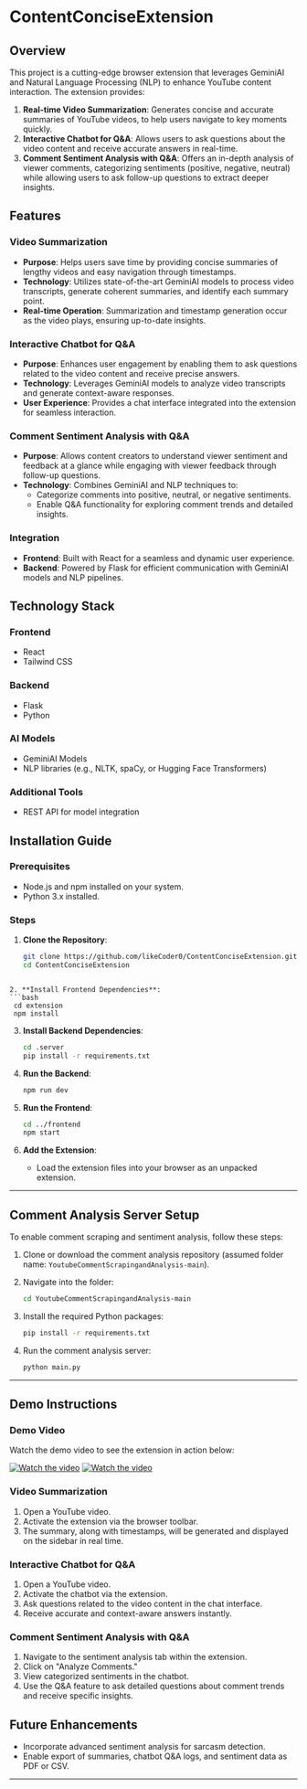 # ContentConciseExtension

## Overview

This project is a cutting-edge browser extension that leverages GeminiAI and Natural Language Processing (NLP) to enhance YouTube content interaction. The extension provides:

1. **Real-time Video Summarization**: Generates concise and accurate summaries of YouTube videos, to help users navigate to key moments quickly.  
2. **Interactive Chatbot for Q&A**: Allows users to ask questions about the video content and receive accurate answers in real-time.  
3. **Comment Sentiment Analysis with Q&A**: Offers an in-depth analysis of viewer comments, categorizing sentiments (positive, negative, neutral) while allowing users to ask follow-up questions to extract deeper insights.

## Features

### Video Summarization

- **Purpose**: Helps users save time by providing concise summaries of lengthy videos and easy navigation through timestamps.  
- **Technology**: Utilizes state-of-the-art GeminiAI models to process video transcripts, generate coherent summaries, and identify each summary point.  
- **Real-time Operation**: Summarization and timestamp generation occur as the video plays, ensuring up-to-date insights.

### Interactive Chatbot for Q&A

- **Purpose**: Enhances user engagement by enabling them to ask questions related to the video content and receive precise answers.  
- **Technology**: Leverages GeminiAI models to analyze video transcripts and generate context-aware responses.  
- **User Experience**: Provides a chat interface integrated into the extension for seamless interaction.

### Comment Sentiment Analysis with Q&A

- **Purpose**: Allows content creators to understand viewer sentiment and feedback at a glance while engaging with viewer feedback through follow-up questions.  
- **Technology**: Combines GeminiAI and NLP techniques to:  
  - Categorize comments into positive, neutral, or negative sentiments.  
  - Enable Q&A functionality for exploring comment trends and detailed insights.

### Integration

- **Frontend**: Built with React for a seamless and dynamic user experience.  
- **Backend**: Powered by Flask for efficient communication with GeminiAI models and NLP pipelines.

## Technology Stack

### Frontend

- React  
- Tailwind CSS

### Backend

- Flask  
- Python

### AI Models

- GeminiAI Models  
- NLP libraries (e.g., NLTK, spaCy, or Hugging Face Transformers)

### Additional Tools

- REST API for model integration

## Installation Guide

### Prerequisites

- Node.js and npm installed on your system.  
- Python 3.x installed.

### Steps

1. **Clone the Repository**:

   ```bash
   git clone https://github.com/likeCoder0/ContentConciseExtension.git  
   cd ContentConciseExtension 
  ```

2. **Install Frontend Dependencies**:
  ```bash
   cd extension  
   npm install  
   ```

3. **Install Backend Dependencies**:

   ```bash
   cd .server 
   pip install -r requirements.txt  
   ```

4. **Run the Backend**:

   ```bash
   npm run dev  
   ```

5. **Run the Frontend**:

   ```bash
   cd ../frontend  
   npm start  
   ```

6. **Add the Extension**:

   * Load the extension files into your browser as an unpacked extension.

---

## Comment Analysis Server Setup

To enable comment scraping and sentiment analysis, follow these steps:

1. Clone or download the comment analysis repository (assumed folder name: `YoutubeCommentScrapingandAnalysis-main`).

2. Navigate into the folder:

   ```bash
   cd YoutubeCommentScrapingandAnalysis-main
   ```

3. Install the required Python packages:

   ```bash
   pip install -r requirements.txt
   ```

4. Run the comment analysis server:

   ```bash
   python main.py
   ```

---

## Demo Instructions

### Demo Video

Watch the demo video to see the extension in action below:

[![Watch the video](https://img.youtube.com/vi/QQiYCvNihAg/0.jpg)](https://www.youtube.com/watch?v=QQiYCvNihAg)
[![Watch the video](https://img.youtube.com/vi/UpVKuJPYbtk/0.jpg)](https://www.youtube.com/watch?v=UpVKuJPYbtk)

### Video Summarization

1. Open a YouTube video.
2. Activate the extension via the browser toolbar.
3. The summary, along with timestamps, will be generated and displayed on the sidebar in real time.

### Interactive Chatbot for Q\&A

1. Open a YouTube video.
2. Activate the chatbot via the extension.
3. Ask questions related to the video content in the chat interface.
4. Receive accurate and context-aware answers instantly.

### Comment Sentiment Analysis with Q\&A

1. Navigate to the sentiment analysis tab within the extension.
2. Click on "Analyze Comments."
3. View categorized sentiments in the chatbot.
4. Use the Q\&A feature to ask detailed questions about comment trends and receive specific insights.

## Future Enhancements

* Incorporate advanced sentiment analysis for sarcasm detection.
* Enable export of summaries, chatbot Q\&A logs, and sentiment data as PDF or CSV.

---

